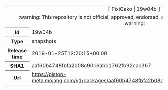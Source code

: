 <html><table>
<tr><td colspan="2" align="center"><img width="0" height="0"><br/>⌈ PixiGeko | 19w04b ⌋<br/><img width="0" height="0"></td></tr>
<tr><td colspan="2" align="center"><img width="0" height="0"><br/>
:warning: This repository is not official, approved, endorsed, associated or connected with Mojang :warning:
<br/><img width="0" height="0"></td></tr>
<tr><th>Id</th><td>19w04b</td></tr>
<tr><th>Type</th><td>snapshots</td></tr>
<tr><th>Release time</th><td>2019-01-25T12:20:15+00:00</td></tr>
<tr><th>SHA1</th><td>aaf60b4748fbfa2b08c90c6abb1762fb92cac367</td></tr>
<tr><th>Url</th><td><a href="https://piston-meta.mojang.com/v1/packages/aaf60b4748fbfa2b08c90c6abb1762fb92cac367/19w04b.json">https://piston-meta.mojang.com/v1/packages/aaf60b4748fbfa2b08c90c6abb1762fb92cac367/19w04b.json</a></td></tr>